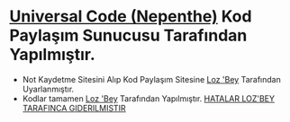 # [Universal Code (Nepenthe)](https://discord.gg/WbMUB2k) Kod Paylaşım Sunucusu Tarafından Yapılmıştır.
- Not Kaydetme Sitesini Alıp Kod Paylaşım Sitesine [Loz 'Bey](https://discordapp.com/users/727762846183849996) Tarafından Uyarlanmıştır.
- Kodlar tamamen [Loz 'Bey](https://discordapp.com/users/727762846183849996) Tarafından Yapılmıştır.
[HATALAR LOZ'BEY TARAFINCA GIDERILMISTIR](https://www.instagram.com/ynsemrearpacii) 
